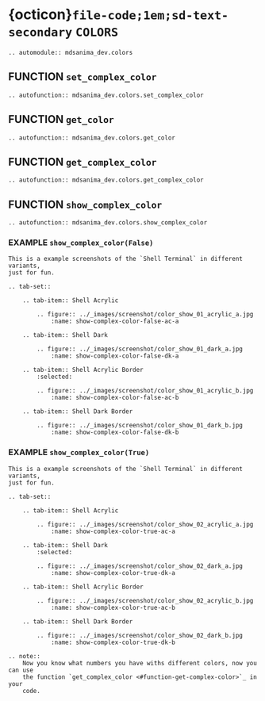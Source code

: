 # {octicon}`file-code;1em;sd-text-secondary` `COLORS`

```{eval-rst}
.. automodule:: mdsanima_dev.colors
```

## FUNCTION `set_complex_color`

```{eval-rst}
.. autofunction:: mdsanima_dev.colors.set_complex_color
```

## FUNCTION `get_color`

```{eval-rst}
.. autofunction:: mdsanima_dev.colors.get_color
```

## FUNCTION `get_complex_color`

```{eval-rst}
.. autofunction:: mdsanima_dev.colors.get_complex_color
```

## FUNCTION `show_complex_color`

```{eval-rst}
.. autofunction:: mdsanima_dev.colors.show_complex_color
```

### EXAMPLE `show_complex_color(False)`

```{eval-rst}
This is a example screenshots of the `Shell Terminal` in different variants,
just for fun.
```

```{eval-rst}
.. tab-set::

    .. tab-item:: Shell Acrylic

        .. figure:: ../_images/screenshot/color_show_01_acrylic_a.jpg
            :name: show-complex-color-false-ac-a

    .. tab-item:: Shell Dark

        .. figure:: ../_images/screenshot/color_show_01_dark_a.jpg
            :name: show-complex-color-false-dk-a

    .. tab-item:: Shell Acrylic Border
        :selected:

        .. figure:: ../_images/screenshot/color_show_01_acrylic_b.jpg
            :name: show-complex-color-false-ac-b

    .. tab-item:: Shell Dark Border

        .. figure:: ../_images/screenshot/color_show_01_dark_b.jpg
            :name: show-complex-color-false-dk-b
```

### EXAMPLE `show_complex_color(True)`

```{eval-rst}
This is a example screenshots of the `Shell Terminal` in different variants,
just for fun.
```

```{eval-rst}
.. tab-set::

    .. tab-item:: Shell Acrylic

        .. figure:: ../_images/screenshot/color_show_02_acrylic_a.jpg
            :name: show-complex-color-true-ac-a

    .. tab-item:: Shell Dark
        :selected:

        .. figure:: ../_images/screenshot/color_show_02_dark_a.jpg
            :name: show-complex-color-true-dk-a

    .. tab-item:: Shell Acrylic Border

        .. figure:: ../_images/screenshot/color_show_02_acrylic_b.jpg
            :name: show-complex-color-true-ac-b

    .. tab-item:: Shell Dark Border

        .. figure:: ../_images/screenshot/color_show_02_dark_b.jpg
            :name: show-complex-color-true-dk-b
```

```{eval-rst}
.. note::
    Now you know what numbers you have withs different colors, now you can use
    the function `get_complex_color <#function-get-complex-color>`_ in your
    code.
```
